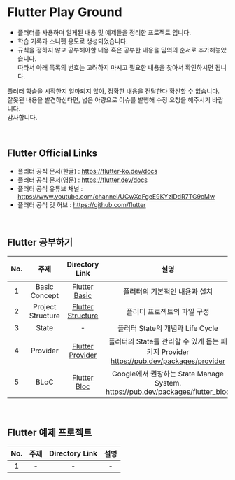 # Flutter Play Ground

- 플러터를 사용하며 알게된 내용 및 예제들을 정리한 프로젝트 입니다.
- 학습 기록과 스니펫 용도로 생성되었습니다.
- 규칙을 정하지 않고 공부해야할 내용 혹은 공부한 내용을 임의의 순서로 추가해놓았습니다.<br>
  따라서 아래 목록의 번호는 고려하지 마시고 필요한 내용을 찾아서 확인하시면 됩니다.<br>

플러터 학습을 시작한지 얼마되지 않아, 정확한 내용을 전달한다 확신할 수 없습니다.<br>
잘못된 내용을 발견하신다면, 넓은 아량으로 이슈를 발행해 수정 요청을 해주시기 바랍니다.<br>
감사합니다.<br>

<br>

## Flutter Official Links

- 플러터 공식 문서(한글) : https://flutter-ko.dev/docs
- 플러터 공식 문서(영문) : https://flutter.dev/docs
- 플러터 공식 유튜브 채널 : https://www.youtube.com/channel/UCwXdFgeE9KYzlDdR7TG9cMw
- 플러터 공식 깃 허브 : https://github.com/flutter

<br>

## Flutter 공부하기

| No. |       주제        |                Directory Link                 |                                                    설명                                                     | 최초 작성일자 | 최근 수정일자 |
| :-: | :---------------: | :-------------------------------------------: | :---------------------------------------------------------------------------------------------------------: | :-----------: | :-----------: |
|  1  |   Basic Concept   |     [Flutter Basic](./prac_flutter_basic)     |                                        플러터의 기본적인 내용과 설치                                        |  2021.11.12   |  2021.11.12   |
|  2  | Project Structure | [Flutter Structure](./prac_flutter_structure) |                                         플러터 프로젝트의 파일 구성                                         |  2021.11.13   |  2021.11.13   |
|  3  |       State       |                       -                       |                                      플러터 State의 개념과 Life Cycle                                       |       -       |       -       |
|  4  |     Provider      |  [Flutter Provider](./prac_flutter_provider)  |          플러터의 State를 관리할 수 있게 돕는 패키지 Provider<br>https://pub.dev/packages/provider          |  2021.11.15   |  2021.11.15   |
|  5  |       BLoC        |      [Flutter Bloc](./prac_flutter_bloc)      | Google에서 권장하는 State Manage System. <br>https://pub.dev/packages/flutter_bloc |  2021.11.29   |  2021.11.29   |

<br>

## Flutter 예제 프로젝트

| No. | 주제 | Directory Link | 설명 |
| :-: | :--: | :------------: | :--: |
|  1  |  -   |       -        |  -   |
